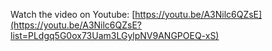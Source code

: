 Watch the video on Youtube: [https://youtu.be/A3Nilc6QZsE](https://youtu.be/A3Nilc6QZsE?list=PLdgq5G0ox73Uam3LGylpNV9ANGPOEQ-xS)